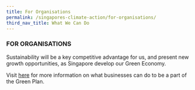 ```yaml
---
title: For Organisations
permalink: /singapores-climate-action/for-organisations/
third_nav_title: What We Can Do
---
```


### FOR ORGANISATIONS

Sustainability will be a key competitive advantage for us, and present new growth opportunities, as Singapore develop our Green Economy. 

Visit [<a href="https://www.greenplan.gov.sg/take-action/what-businesses-can-do/" target="_blank">here</a>](https://www.greenplan.gov.sg/take-action/what-businesses-can-do/) for more information on what businesses can do to be a part of the Green Plan.
